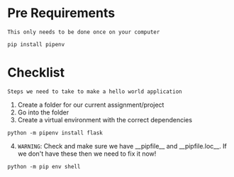 # Pre Requirements
`This only needs to be done once on your computer`
```
pip install pipenv
```

# Checklist
`Steps we need to take to make a hello world application`

1. Create a folder for our current assignment/project
2. Go into the folder
3. Create a virtual environment with the correct dependencies
```
python -m pipenv install flask
```
4. `WARNING`: Check and make sure we have \_\_pipfile\_\_ and \_\_pipfile.loc\_\_. If we don't have these then we need to fix it now!
```
python -m pip env shell
```